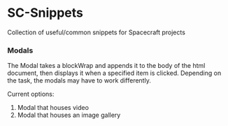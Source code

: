 # SC-Snippets
Collection of useful/common snippets for Spacecraft projects

### Modals

The Modal takes a blockWrap and appends it to the body of the html document, then displays it when a specified item is clicked. Depending on the task, the modals may have to work differently. 

Current options:

1. Modal that houses video
2. Modal that houses an image gallery